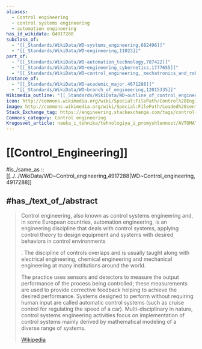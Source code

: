 ```yaml
---
aliases:
  - Control engineering
  - control systems engineering 
  - automation engineering
has_id_wikidata: Q4917288
subclass_of:
  - "[[_Standards/WikiData/WD~systems_engineering,682496]]"
  - "[[_Standards/WikiData/WD~engineering,11023]]"
part_of:
  - "[[_Standards/WikiData/WD~automation_technology,787422]]"
  - "[[_Standards/WikiData/WD~engineering_cybernetics,1777655]]"
  - "[[_Standards/WikiData/WD~control_engineering,_mechatronics_and_robotics,113104535]]"
instance_of:
  - "[[_Standards/WikiData/WD~academic_major,4671286]]"
  - "[[_Standards/WikiData/WD~branch_of_engineering,12015335]]"
Wikimedia_outline: "[[_Standards/WikiData/WD~outline_of_control_engineering,7112595]]"
icon: http://commons.wikimedia.org/wiki/Special:FilePath/Control%20Engineering%20Icon.svg
image: http://commons.wikimedia.org/wiki/Special:FilePath/Loaded%20centrifugal%20governor%20%28New%20Catechism%20of%20the%20Steam%20Engine%2C%201904%29.jpg
Stack_Exchange_tag: https://engineering.stackexchange.com/tags/control-engineering
Commons_category: Control engineering
Krugosvet_article: nauka_i_tehnika/tehnologiya_i_promyshlennost/AVTOMATICHESKOE_UPRAVLENIE_I_REGULIROVANIE.html
---
```


# [[Control_Engineering]] 

#is_/same_as :: [[../../WikiData/WD~Control_engineering,4917288|WD~Control_engineering,4917288]] 

## #has_/text_of_/abstract 

> Control engineering, also known as control systems engineering 
> and, in some European countries, automation engineering, 
> is an engineering discipline that deals with control systems, 
> applying control theory to design equipment and systems 
> with desired behaviors in control environments
> 
> . The discipline of controls overlaps and is usually taught along with electrical engineering, 
> chemical engineering and mechanical engineering at many institutions around the world.
>
> The practice uses sensors and detectors to measure the output performance of the process being controlled; these measurements are used to provide corrective feedback helping to achieve the desired performance. Systems designed to perform without requiring human input are called automatic control systems (such as cruise control for regulating the speed of a car). Multi-disciplinary in nature, control systems engineering activities focus on implementation of control systems mainly derived by mathematical modeling of a diverse range of systems.
>
> [Wikipedia](https://en.wikipedia.org/wiki/Control%20engineering) 

